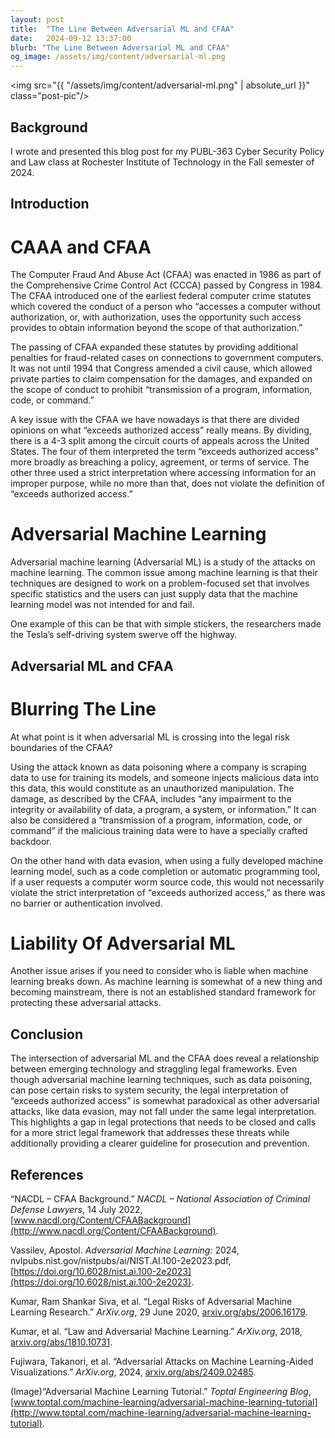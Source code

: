 ```yaml
---
layout: post
title:  "The Line Between Adversarial ML and CFAA"
date:   2024-09-12 13:37:00
blurb: "The Line Between Adversarial ML and CFAA"
og_image: /assets/img/content/adversarial-ml.png
---
```

<img src="{{ "/assets/img/content/adversarial-ml.png" | absolute_url }}" class="post-pic"/>
<br />

## Background
I wrote and presented this blog post for my PUBL-363 Cyber Security Policy and Law class at Rochester Institute of Technology in the Fall semester of 2024. 
## Introduction
# CAAA and CFAA
The Computer Fraud And Abuse Act (CFAA) was enacted in 1986 as part of the Comprehensive Crime Control Act (CCCA) passed by Congress in 1984. The CFAA introduced one of the earliest federal computer crime statutes which covered the conduct of a person who “accesses a computer without authorization, or, with authorization, uses the opportunity such access provides to obtain information beyond the scope of that authorization.”

The passing of CFAA expanded these statutes by providing additional penalties for fraud-related cases on connections to government computers. It was not until 1994 that Congress amended a civil cause, which allowed private parties to claim compensation for the damages, and expanded on the scope of conduct to prohibit “transmission of a program, information, code, or command.”

A key issue with the CFAA we have nowadays is that there are divided opinions on what “exceeds authorized access” really means. By dividing, there is a 4-3 split among the circuit courts of appeals across the United States. The four of them interpreted the term “exceeds authorized access” more broadly as breaching a policy, agreement, or terms of service. The other three used a strict interpretation where accessing information for an improper purpose, while no more than that, does not violate the definition of “exceeds authorized access.”
# Adversarial Machine Learning
Adversarial machine learning (Adversarial ML) is a study of the attacks on machine learning. The common issue among machine learning is that their techniques are designed to work on a problem-focused set that involves specific statistics and the users can just supply data that the machine learning model was not intended for and fail.

One example of this can be that with simple stickers, the researchers made the Tesla’s self-driving system swerve off the highway.
## Adversarial ML and CFAA
# Blurring The Line
At what point is it when adversarial ML is crossing into the legal risk boundaries of the CFAA?

Using the attack known as data poisoning where a company is scraping data to use for training its models, and someone injects malicious data into this data, this would constitute as an unauthorized manipulation. The damage, as described by the CFAA, includes “any impairment to the integrity or availability of data, a program, a system, or information.” It can also be considered a “transmission of a program, information, code, or command” if the malicious training data were to have a specially crafted backdoor.

On the other hand with data evasion, when using a fully developed machine learning model, such as a code completion or automatic programming tool, if a user requests a computer worm source code, this would not necessarily violate the strict interpretation of “exceeds authorized access,” as there was no barrier or authentication involved.
# Liability Of Adversarial ML
Another issue arises if you need to consider who is liable when machine learning breaks down. As machine learning is somewhat of a new thing and becoming mainstream, there is not an established standard framework for protecting these adversarial attacks.
## Conclusion
The intersection of adversarial ML and the CFAA does reveal a relationship between emerging technology and straggling legal frameworks. Even though adversarial machine learning techniques, such as data poisoning, can pose certain risks to system security, the legal interpretation of “exceeds authorized access” is somewhat paradoxical as other adversarial attacks, like data evasion, may not fall under the same legal interpretation. This highlights a gap in legal protections that needs to be closed and calls for a more strict legal framework that addresses these threats while additionally providing a clearer guideline for prosecution and prevention.
## References
“NACDL – CFAA Background.” _NACDL – National Association of Criminal Defense Lawyers_, 14 July 2022, [www.nacdl.org/Content/CFAABackground](http://www.nacdl.org/Content/CFAABackground).

‌Vassilev, Apostol. _Adversarial Machine Learning:_ 2024, nvlpubs.nist.gov/nistpubs/ai/NIST.AI.100-2e2023.pdf, [https://doi.org/10.6028/nist.ai.100-2e2023](https://doi.org/10.6028/nist.ai.100-2e2023).

Kumar, Ram Shankar Siva, et al. “Legal Risks of Adversarial Machine Learning Research.” _ArXiv.org_, 29 June 2020, [arxiv.org/abs/2006.16179](http://arxiv.org/abs/2006.16179).

Kumar, et al. “Law and Adversarial Machine Learning.” _ArXiv.org_, 2018, [arxiv.org/abs/1810.10731](http://arxiv.org/abs/1810.10731).

Fujiwara, Takanori, et al. “Adversarial Attacks on Machine Learning-Aided Visualizations.” _ArXiv.org_, 2024, [arxiv.org/abs/2409.02485](http://arxiv.org/abs/2409.02485).

(Image)“Adversarial Machine Learning Tutorial.” _Toptal Engineering Blog_, [www.toptal.com/machine-learning/adversarial-machine-learning-tutorial](http://www.toptal.com/machine-learning/adversarial-machine-learning-tutorial).